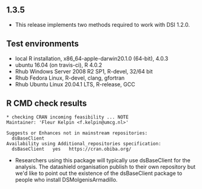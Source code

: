 ## 1.3.5
* This release implements two methods required to work with DSI 1.2.0.

## Test environments
* local R installation, x86_64-apple-darwin20.1.0 (64-bit), 4.0.3
* ubuntu 16.04 (on travis-ci), R 4.0.2
* Rhub Windows Server 2008 R2 SP1, R-devel, 32/64 bit
* Rhub Fedora Linux, R-devel, clang, gfortran
* Rhub Ubuntu Linux 20.04.1 LTS, R-release, GCC

## R CMD check results

```
* checking CRAN incoming feasibility ... NOTE
Maintainer: 'Fleur Kelpin <f.kelpin@umcg.nl>'

Suggests or Enhances not in mainstream repositories:
  dsBaseClient
Availability using Additional_repositories specification:
  dsBaseClient   yes   https://cran.obiba.org/
```
* Researchers using this package will typically use dsBaseClient for the analysis.
The datashield organisation publish to their own repository but we'd like to point out
the existence of the dsBaseClient package to people who install DSMolgenisArmadillo.

